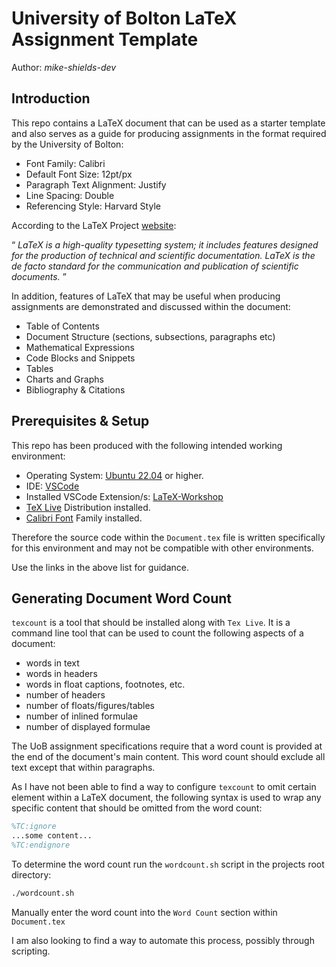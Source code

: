 # University of Bolton LaTeX Assignment Template

Author: <cite>mike-shields-dev</cite>

## Introduction

This repo contains a LaTeX document that can be used as a starter template and also serves as a guide for producing assignments in the format required by the University of Bolton:

- Font Family: Calibri
- Default Font Size: 12pt/px
- Paragraph Text Alignment: Justify
- Line Spacing: Double
- Referencing Style: Harvard Style

According to the LaTeX Project [website]("https://www.latex-project.org/"):

<q cite="https://www.latex-project.org/">
        <i>
            LaTeX is a high-quality typesetting system; it includes features designed for the production of technical and scientific documentation. LaTeX is the de facto standard for the communication and publication of scientific documents.
        </i>
    </q>
</p>

In addition, features of LaTeX that may be useful when producing assignments are demonstrated and discussed within the document:

- Table of Contents
- Document Structure (sections, subsections, paragraphs etc)
- Mathematical Expressions
- Code Blocks and Snippets
- Tables
- Charts and Graphs
- Bibliography & Citations

## Prerequisites & Setup

This repo has been produced with the following intended working environment:  

- Operating System: [Ubuntu 22.04](https://releases.ubuntu.com/jammy/) or higher.
- IDE: [VSCode](https://code.visualstudio.com) 
- Installed VSCode Extension/s:  [LaTeX-Workshop](https://github.com/James-Yu/LaTeX-Workshop/wiki/Install#settings) 
- [TeX Live](https://www.tug.org/texlive/) Distribution installed.
- [Calibri Font](/Calibri_Font/) Family installed.

Therefore the source code within the `Document.tex` file is written specifically for this environment and may not be compatible with other environments.

Use the links in the above list for guidance.

## Generating Document Word Count

`texcount` is a tool that should be installed along with `Tex Live`. 
It is a command line tool that can be used to count the following aspects of a document: 

- words in text
- words in headers
- words in float captions, footnotes, etc.
- number of headers
- number of floats/figures/tables
- number of inlined formulae
- number of displayed formulae

The UoB assignment specifications require that a word count is provided at the end of the document's main content. 
This word count should exclude all text except that within paragraphs. 

As I have not been able to find a way to configure `texcount` to omit certain element within a LaTeX document, the following syntax is used to wrap any specific content that should be omitted from the word count: 

```latex
%TC:ignore 
...some content...
%TC:endignore
```

To determine the word count run the `wordcount.sh` script in the projects root directory:

```bash
./wordcount.sh
```

Manually enter the word count into the `Word Count` section within `Document.tex`

I am also looking to find a way to automate this process, possibly through scripting.
